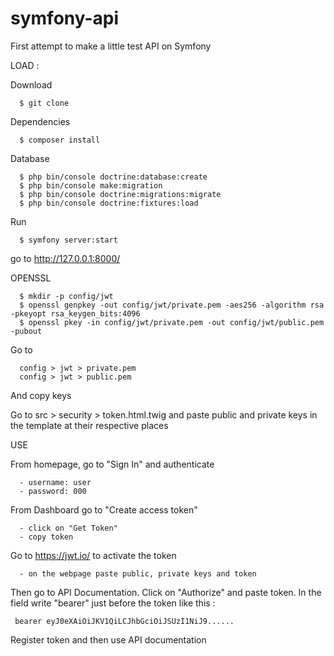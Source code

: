 # symfony-api
First attempt to make a little test API on Symfony

LOAD : 
   
   Download 
      
      $ git clone  
      
   Dependencies 
      
      $ composer install 
   
   Database 
   
      $ php bin/console doctrine:database:create
      $ php bin/console make:migration
      $ php bin/console doctrine:migrations:migrate      
      $ php bin/console doctrine:fixtures:load
      
   Run 
  
      $ symfony server:start 
   
   go to http://127.0.0.1:8000/ 



OPENSSL 

      $ mkdir -p config/jwt
      $ openssl genpkey -out config/jwt/private.pem -aes256 -algorithm rsa -pkeyopt rsa_keygen_bits:4096
      $ openssl pkey -in config/jwt/private.pem -out config/jwt/public.pem -pubout
      
Go to 

      config > jwt > private.pem
      config > jwt > public.pem
      
And copy keys 

Go to src > security > token.html.twig and paste public and private keys in the template at their respective places   



USE 

   From homepage, go to "Sign In" and authenticate 

      - username: user
      - password: 000

   From Dashboard go to "Create access token"

      - click on "Get Token"
      - copy token 
   
   Go to https://jwt.io/ to activate the token 
   
      - on the webpage paste public, private keys and token 
   
   Then go to API Documentation. Click on "Authorize" and paste token. In the field write "bearer" just before the token like    this : 
   
     bearer eyJ0eXAiOiJKV1QiLCJhbGciOiJSUzI1NiJ9......

   Register token and then use API documentation  
      
      

